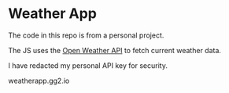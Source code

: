 # Weather App
The code in this repo is from a personal project.

The JS uses the [Open Weather API](https://openweathermap.org/api) to fetch current weather data.

I have redacted my personal API key for security.

weatherapp.gg2.io
